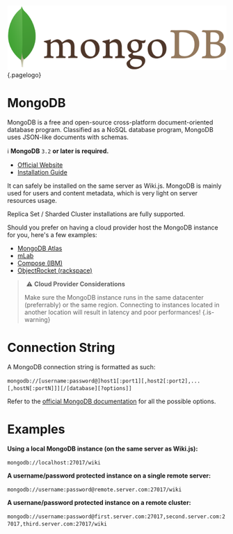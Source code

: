 <!-- TITLE: Database -->
<!-- SUBTITLE: How to configure MongoDB with Wiki.js -->
![Mongodb](/uploads/page-icons/mongodb.png "Mongodb"){.pagelogo}

# MongoDB
MongoDB is a free and open-source cross-platform document-oriented database program. Classified as a NoSQL database program, MongoDB uses JSON-like documents with schemas.

:information_source: **MongoDB** `3.2` **or later is required.**

- [Official Website](https://www.mongodb.com/)
- [Installation Guide](https://docs.mongodb.com/manual/administration/install-community/)

It can safely be installed on the same server as Wiki.js. MongoDB is mainly used for users and content metadata, which is very light on server resources usage.

Replica Set / Sharded Cluster installations are fully supported.

Should you prefer on having a cloud provider host the MongoDB instance for you, here's a few examples:

- [MongoDB Atlas](https://www.mongodb.com/cloud/atlas)
- [mLab](https://mlab.com/)
- [Compose (IBM)](https://www.compose.com/mongodb)
- [ObjectRocket (rackspace)](http://objectrocket.com/mongodb/)

> :warning: **Cloud Provider Considerations**
>
> Make sure the MongoDB instance runs in the same datacenter (preferrably) or the same region. Connecting to instances located in another location will result in latency and poor performances!
{.is-warning}

# Connection String
A MongoDB connection string is formatted as such:

`mongodb://[username:password@]host1[:port1][,host2[:port2],...[,hostN[:portN]]][/[database][?options]]`

Refer to the [official MongoDB documentation](https://docs.mongodb.com/manual/reference/connection-string/) for all the possible options.

# Examples
**Using a local MongoDB instance (on the same server as Wiki.js):**

`mongodb://localhost:27017/wiki`

**A username/password protected instance on a single remote server:**

`mongodb://username:password@remote.server.com:27017/wiki`

**A usernane/password protected instance on a remote cluster:**

`mongodb://username:password@first.server.com:27017,second.server.com:27017,third.server.com:27017/wiki`